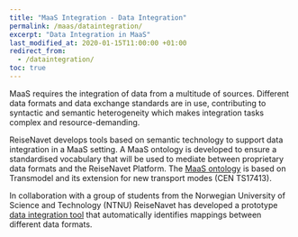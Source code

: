 ```yaml
---
title: "MaaS Integration - Data Integration"
permalink: /maas/dataintegration/
excerpt: "Data Integration in MaaS"
last_modified_at: 2020-01-15T11:00:00 +01:00
redirect_from:
  - /dataintegration/
toc: true
---
```


MaaS requires the integration of data from a multitude of sources. Different data formats and  data exchange standards are in use, contributing to syntactic and semantic heterogeneity which makes integration tasks complex and resource-demanding. 

ReiseNavet develops tools based on semantic technology to support data integration in a MaaS setting. A MaaS ontology is developed to ensure a standardised vocabulary that will be used to mediate between proprietary data formats and the ReiseNavet Platform. The [MaaS ontology](https://github.com/ReiseNavet/MaaSOntology) is based on Transmodel and its extension for new transport modes (CEN TS17413). 

In collaboration with a group of students from the Norwegian University of Science and Technology (NTNU) ReiseNavet has developed a prototype [data integration tool](http://dataintegrasjon.reisenavet.no/) that automatically identifies mappings between different data formats. 

